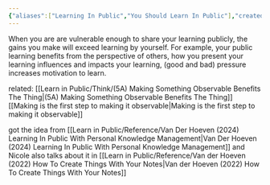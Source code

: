 ```yaml
---
{"aliases":["Learning In Public","You Should Learn In Public"],"created":"2025-02-27T10:20","updated":"2025-05-30T15:10","dg-publish":true,"dg-path":"Think/(5) Learning In Public Allows You To Grow Faster.md","permalink":"/think/5-learning-in-public-allows-you-to-grow-faster/","dgPassFrontmatter":true,"noteIcon":"1"}
---
```


When you are are vulnerable enough to share your learning publicly, the gains you make will exceed learning by yourself. For example, your public learning benefits from the perspective of others, how you present your learning influences and impacts your learning, (good and bad) pressure increases motivation to learn. 

related: 
[[Learn in Public/Think/(5A) Making Something Observable Benefits The Thing\|(5A) Making Something Observable Benefits The Thing]]
[[Making is the first step to making it observable\|Making is the first step to making it observable]]

got the idea from [[Learn in Public/Reference/Van Der Hoeven (2024) Learning In Public With Personal Knowledge Management\|Van Der Hoeven (2024) Learning In Public With Personal Knowledge Management]] and Nicole also talks about it in [[Learn in Public/Reference/Van der Hoeven (2022) How To Create Things With Your Notes\|Van der Hoeven (2022) How To Create Things With Your Notes]]